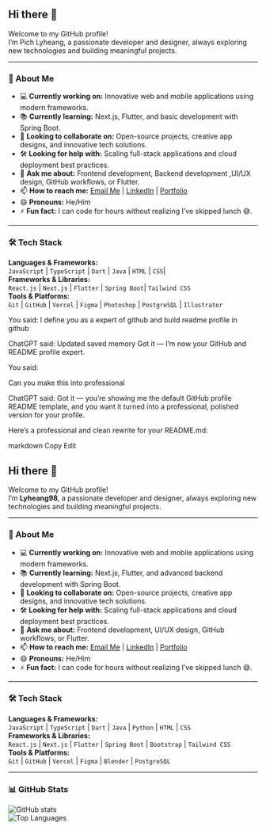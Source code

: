 ## Hi there 👋

Welcome to my GitHub profile!  
I’m Pich Lyheang, a passionate developer and designer, always exploring new technologies and building meaningful projects.

---

### 🚀 About Me
- 💻 **Currently working on:** Innovative web and mobile applications using modern frameworks.
- 📚 **Currently learning:** Next.js, Flutter, and basic development with Spring Boot.
- 🤝 **Looking to collaborate on:** Open-source projects, creative app designs, and innovative tech solutions.
- 🛠 **Looking for help with:** Scaling full-stack applications and cloud deployment best practices.
- 💬 **Ask me about:** Frontend development, Backend development ,UI/UX design, GitHub workflows, or Flutter.
- 📫 **How to reach me:** [Email Me](mailto:your-email@example.com) | [LinkedIn](https://www.linkedin.com/in/your-linkedin) | [Portfolio](https://your-portfolio-link.com)
- 😄 **Pronouns:** He/Him
- ⚡ **Fun fact:** I can code for hours without realizing I’ve skipped lunch 😅.

---

### 🛠 Tech Stack
**Languages & Frameworks:**  
`JavaScript` | `TypeScript` | `Dart` | `Java` | `HTML` | `CSS`|  
**Frameworks & Libraries:**  
`React.js` | `Next.js` | `Flutter` | `Spring Boot`| `Tailwind CSS`  
**Tools & Platforms:**  
`Git` | `GitHub` | `Vercel` | `Figma` | `Photoshop` | `PostgreSQL` | `Illustrator`

You said:
I define you as a expert of github and build readme profile in github


ChatGPT said:
Updated saved memory
Got it — I’m now your GitHub and README profile expert.








You said:

Can you make this into professional 

ChatGPT said:
Got it — you’re showing me the default GitHub profile README template, and you want it turned into a professional, polished version for your profile.

Here’s a professional and clean rewrite for your README.md:

markdown
Copy
Edit
## Hi there 👋

Welcome to my GitHub profile!  
I’m **Lyheang98**, a passionate developer and designer, always exploring new technologies and building meaningful projects.

---

### 🚀 About Me
- 💻 **Currently working on:** Innovative web and mobile applications using modern frameworks.
- 📚 **Currently learning:** Next.js, Flutter, and advanced backend development with Spring Boot.
- 🤝 **Looking to collaborate on:** Open-source projects, creative app designs, and innovative tech solutions.
- 🛠 **Looking for help with:** Scaling full-stack applications and cloud deployment best practices.
- 💬 **Ask me about:** Frontend development, UI/UX design, GitHub workflows, or Flutter.
- 📫 **How to reach me:** [Email Me](mailto:your-email@example.com) | [LinkedIn](https://www.linkedin.com/in/your-linkedin) | [Portfolio](https://your-portfolio-link.com)
- 😄 **Pronouns:** He/Him
- ⚡ **Fun fact:** I can code for hours without realizing I’ve skipped lunch 😅.

---

### 🛠 Tech Stack
**Languages & Frameworks:**  
`JavaScript` | `TypeScript` | `Dart` | `Java` | `Python` | `HTML` | `CSS`  
**Frameworks & Libraries:**  
`React.js` | `Next.js` | `Flutter` | `Spring Boot` | `Bootstrap` | `Tailwind CSS`  
**Tools & Platforms:**  
`Git` | `GitHub` | `Vercel` | `Figma` | `Blender` | `PostgreSQL`

---

### 📊 GitHub Stats
![GitHub stats](https://github-readme-stats.vercel.app/api?username=Lyheang98&show_icons=true&theme=tokyonight)  
![Top Languages](https://github-readme-stats.vercel.app/api/top-langs/?username=Lyheang98&layout=compact&theme=tokyonight)



